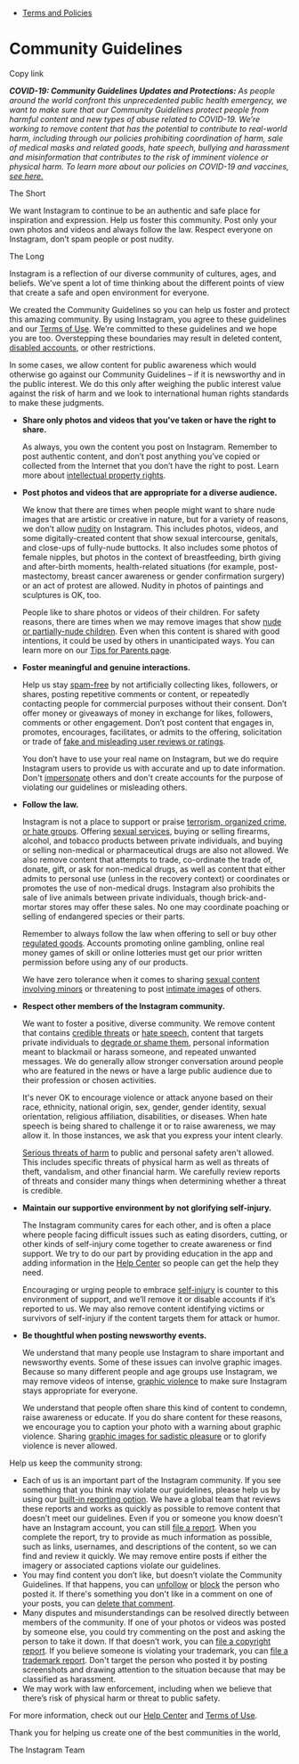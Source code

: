 *   [Terms and Policies](https://help.instagram.com/1417489251945243/?helpref=breadcrumb)

Community Guidelines
====================

Copy link

_**COVID-19: Community Guidelines Updates and Protections:** As people around the world confront this unprecedented public health emergency, we want to make sure that our Community Guidelines protect people from harmful content and new types of abuse related to COVID-19. We’re working to remove content that has the potential to contribute to real-world harm, including through our policies prohibiting coordination of harm, sale of medical masks and related goods, hate speech, bullying and harassment and misinformation that contributes to the risk of imminent violence or physical harm. To learn more about our policies on COVID-19 and vaccines, [see here.](https://help.instagram.com/697825587576762?helpref=faq_content)_

The Short

We want Instagram to continue to be an authentic and safe place for inspiration and expression. Help us foster this community. Post only your own photos and videos and always follow the law. Respect everyone on Instagram, don’t spam people or post nudity.

The Long

Instagram is a reflection of our diverse community of cultures, ages, and beliefs. We’ve spent a lot of time thinking about the different points of view that create a safe and open environment for everyone.

We created the Community Guidelines so you can help us foster and protect this amazing community. By using Instagram, you agree to these guidelines and our [Terms of Use](https://www.instagram.com/legal/terms). We’re committed to these guidelines and we hope you are too. Overstepping these boundaries may result in deleted content, [disabled accounts](https://help.instagram.com/366993040048856?helpref=faq_content), or other restrictions.

In some cases, we allow content for public awareness which would otherwise go against our Community Guidelines – if it is newsworthy and in the public interest. We do this only after weighing the public interest value against the risk of harm and we look to international human rights standards to make these judgments.

*   **Share only photos and videos that you’ve taken or have the right to share.**
    
    As always, you own the content you post on Instagram. Remember to post authentic content, and don’t post anything you’ve copied or collected from the Internet that you don’t have the right to post. Learn more about [intellectual property rights](https://help.instagram.com/126382350847838?helpref=faq_content).
    
*   **Post photos and videos that are appropriate for a diverse audience.**
    
    We know that there are times when people might want to share nude images that are artistic or creative in nature, but for a variety of reasons, we don’t allow [nudity](https://l.instagram.com/?u=https%3A%2F%2Fwww.facebook.com%2Fcommunitystandards%2Fadult_nudity_sexual_activity&e=AT35KHJXRXJ42DDrF_C0-lNJU6HzxKTjJGIlNppweBcvMQcRKA75KrLQOyh2v3jQN49Ndpiwsd1EGCOEiFJB9j7Ebu-NcSRUP8qDZzOtQu8HQP9Nu9S_TYa4lUwgYuRrvPvsSMgXkEtVEhvTyJLpTNnsEd-AaVAZ1cQh-g) on Instagram. This includes photos, videos, and some digitally-created content that show sexual intercourse, genitals, and close-ups of fully-nude buttocks. It also includes some photos of female nipples, but photos in the context of breastfeeding, birth giving and after-birth moments, health-related situations (for example, post-mastectomy, breast cancer awareness or gender confirmation surgery) or an act of protest are allowed. Nudity in photos of paintings and sculptures is OK, too.
    
    People like to share photos or videos of their children. For safety reasons, there are times when we may remove images that show [nude or partially-nude children](https://l.instagram.com/?u=https%3A%2F%2Fwww.facebook.com%2Fcommunitystandards%2Fchild_nudity_sexual_exploitation&e=AT35KHJXRXJ42DDrF_C0-lNJU6HzxKTjJGIlNppweBcvMQcRKA75KrLQOyh2v3jQN49Ndpiwsd1EGCOEiFJB9j7Ebu-NcSRUP8qDZzOtQu8HQP9Nu9S_TYa4lUwgYuRrvPvsSMgXkEtVEhvTyJLpTNnsEd-AaVAZ1cQh-g). Even when this content is shared with good intentions, it could be used by others in unanticipated ways. You can learn more on our [Tips for Parents page](https://help.instagram.com/154475974694511/?helpref=faq_content).
    
*   **Foster meaningful and genuine interactions.**
    
    Help us stay [spam-free](https://l.instagram.com/?u=https%3A%2F%2Fwww.facebook.com%2Fcommunitystandards%2Fspam&e=AT35KHJXRXJ42DDrF_C0-lNJU6HzxKTjJGIlNppweBcvMQcRKA75KrLQOyh2v3jQN49Ndpiwsd1EGCOEiFJB9j7Ebu-NcSRUP8qDZzOtQu8HQP9Nu9S_TYa4lUwgYuRrvPvsSMgXkEtVEhvTyJLpTNnsEd-AaVAZ1cQh-g) by not artificially collecting likes, followers, or shares, posting repetitive comments or content, or repeatedly contacting people for commercial purposes without their consent. Don’t offer money or giveaways of money in exchange for likes, followers, comments or other engagement. Don’t post content that engages in, promotes, encourages, facilitates, or admits to the offering, solicitation or trade of [fake and misleading user reviews or ratings](https://l.instagram.com/?u=https%3A%2F%2Fwww.facebook.com%2Fcommunitystandards%2Ffraud_deception&e=AT35KHJXRXJ42DDrF_C0-lNJU6HzxKTjJGIlNppweBcvMQcRKA75KrLQOyh2v3jQN49Ndpiwsd1EGCOEiFJB9j7Ebu-NcSRUP8qDZzOtQu8HQP9Nu9S_TYa4lUwgYuRrvPvsSMgXkEtVEhvTyJLpTNnsEd-AaVAZ1cQh-g).
    
    You don’t have to use your real name on Instagram, but we do require Instagram users to provide us with accurate and up to date information. Don't [impersonate](https://l.instagram.com/?u=https%3A%2F%2Fwww.facebook.com%2Fcommunitystandards%2Fmisrepresentation&e=AT35KHJXRXJ42DDrF_C0-lNJU6HzxKTjJGIlNppweBcvMQcRKA75KrLQOyh2v3jQN49Ndpiwsd1EGCOEiFJB9j7Ebu-NcSRUP8qDZzOtQu8HQP9Nu9S_TYa4lUwgYuRrvPvsSMgXkEtVEhvTyJLpTNnsEd-AaVAZ1cQh-g) others and don't create accounts for the purpose of violating our guidelines or misleading others.
    
*   **Follow the law.**
    
    Instagram is not a place to support or praise [terrorism, organized crime, or hate groups](https://l.instagram.com/?u=https%3A%2F%2Fwww.facebook.com%2Fcommunitystandards%2Fdangerous_individuals_organizations&e=AT35KHJXRXJ42DDrF_C0-lNJU6HzxKTjJGIlNppweBcvMQcRKA75KrLQOyh2v3jQN49Ndpiwsd1EGCOEiFJB9j7Ebu-NcSRUP8qDZzOtQu8HQP9Nu9S_TYa4lUwgYuRrvPvsSMgXkEtVEhvTyJLpTNnsEd-AaVAZ1cQh-g). Offering [sexual services](https://l.instagram.com/?u=https%3A%2F%2Fwww.facebook.com%2Fcommunitystandards%2Fsexual_solicitation&e=AT35KHJXRXJ42DDrF_C0-lNJU6HzxKTjJGIlNppweBcvMQcRKA75KrLQOyh2v3jQN49Ndpiwsd1EGCOEiFJB9j7Ebu-NcSRUP8qDZzOtQu8HQP9Nu9S_TYa4lUwgYuRrvPvsSMgXkEtVEhvTyJLpTNnsEd-AaVAZ1cQh-g), buying or selling firearms, alcohol, and tobacco products between private individuals, and buying or selling non-medical or pharmaceutical drugs are also not allowed. We also remove content that attempts to trade, co-ordinate the trade of, donate, gift, or ask for non-medical drugs, as well as content that either admits to personal use (unless in the recovery context) or coordinates or promotes the use of non-medical drugs. Instagram also prohibits the sale of live animals between private individuals, though brick-and-mortar stores may offer these sales. No one may coordinate poaching or selling of endangered species or their parts.
    
    Remember to always follow the law when offering to sell or buy other [regulated goods](https://l.instagram.com/?u=https%3A%2F%2Fwww.facebook.com%2Fcommunitystandards%2Fregulated_goods&e=AT35KHJXRXJ42DDrF_C0-lNJU6HzxKTjJGIlNppweBcvMQcRKA75KrLQOyh2v3jQN49Ndpiwsd1EGCOEiFJB9j7Ebu-NcSRUP8qDZzOtQu8HQP9Nu9S_TYa4lUwgYuRrvPvsSMgXkEtVEhvTyJLpTNnsEd-AaVAZ1cQh-g). Accounts promoting online gambling, online real money games of skill or online lotteries must get our prior written permission before using any of our products.
    
    We have zero tolerance when it comes to sharing [sexual content involving minors](https://l.instagram.com/?u=https%3A%2F%2Fwww.facebook.com%2Fcommunitystandards%2Fchild_nudity_sexual_exploitation&e=AT35KHJXRXJ42DDrF_C0-lNJU6HzxKTjJGIlNppweBcvMQcRKA75KrLQOyh2v3jQN49Ndpiwsd1EGCOEiFJB9j7Ebu-NcSRUP8qDZzOtQu8HQP9Nu9S_TYa4lUwgYuRrvPvsSMgXkEtVEhvTyJLpTNnsEd-AaVAZ1cQh-g) or threatening to post [intimate images](https://l.instagram.com/?u=https%3A%2F%2Fwww.facebook.com%2Fcommunitystandards%2Fsexual_exploitation_adults&e=AT35KHJXRXJ42DDrF_C0-lNJU6HzxKTjJGIlNppweBcvMQcRKA75KrLQOyh2v3jQN49Ndpiwsd1EGCOEiFJB9j7Ebu-NcSRUP8qDZzOtQu8HQP9Nu9S_TYa4lUwgYuRrvPvsSMgXkEtVEhvTyJLpTNnsEd-AaVAZ1cQh-g) of others.
    
*   **Respect other members of the Instagram community.**
    
    We want to foster a positive, diverse community. We remove content that contains [credible threats](https://l.instagram.com/?u=https%3A%2F%2Fwww.facebook.com%2Fcommunitystandards%2Fcredible_violence&e=AT35KHJXRXJ42DDrF_C0-lNJU6HzxKTjJGIlNppweBcvMQcRKA75KrLQOyh2v3jQN49Ndpiwsd1EGCOEiFJB9j7Ebu-NcSRUP8qDZzOtQu8HQP9Nu9S_TYa4lUwgYuRrvPvsSMgXkEtVEhvTyJLpTNnsEd-AaVAZ1cQh-g) or [hate speech](https://l.instagram.com/?u=https%3A%2F%2Fwww.facebook.com%2Fcommunitystandards%2Fhate_speech&e=AT35KHJXRXJ42DDrF_C0-lNJU6HzxKTjJGIlNppweBcvMQcRKA75KrLQOyh2v3jQN49Ndpiwsd1EGCOEiFJB9j7Ebu-NcSRUP8qDZzOtQu8HQP9Nu9S_TYa4lUwgYuRrvPvsSMgXkEtVEhvTyJLpTNnsEd-AaVAZ1cQh-g), content that targets private individuals to [degrade or shame them](https://l.instagram.com/?u=https%3A%2F%2Fwww.facebook.com%2Fcommunitystandards%2Fbullying&e=AT35KHJXRXJ42DDrF_C0-lNJU6HzxKTjJGIlNppweBcvMQcRKA75KrLQOyh2v3jQN49Ndpiwsd1EGCOEiFJB9j7Ebu-NcSRUP8qDZzOtQu8HQP9Nu9S_TYa4lUwgYuRrvPvsSMgXkEtVEhvTyJLpTNnsEd-AaVAZ1cQh-g), personal information meant to blackmail or harass someone, and repeated unwanted messages. We do generally allow stronger conversation around people who are featured in the news or have a large public audience due to their profession or chosen activities.
    
    It's never OK to encourage violence or attack anyone based on their race, ethnicity, national origin, sex, gender, gender identity, sexual orientation, religious affiliation, disabilities, or diseases. When hate speech is being shared to challenge it or to raise awareness, we may allow it. In those instances, we ask that you express your intent clearly.
    
    [Serious threats of harm](https://l.instagram.com/?u=https%3A%2F%2Fwww.facebook.com%2Fcommunitystandards%2Fcredible_violence&e=AT35KHJXRXJ42DDrF_C0-lNJU6HzxKTjJGIlNppweBcvMQcRKA75KrLQOyh2v3jQN49Ndpiwsd1EGCOEiFJB9j7Ebu-NcSRUP8qDZzOtQu8HQP9Nu9S_TYa4lUwgYuRrvPvsSMgXkEtVEhvTyJLpTNnsEd-AaVAZ1cQh-g) to public and personal safety aren't allowed. This includes specific threats of physical harm as well as threats of theft, vandalism, and other financial harm. We carefully review reports of threats and consider many things when determining whether a threat is credible.
    
*   **Maintain our supportive environment by not glorifying self-injury.**
    
    The Instagram community cares for each other, and is often a place where people facing difficult issues such as eating disorders, cutting, or other kinds of self-injury come together to create awareness or find support. We try to do our part by providing education in the app and adding information in the [Help Center](https://help.instagram.com/) so people can get the help they need.
    
    Encouraging or urging people to embrace [self-injury](https://l.instagram.com/?u=https%3A%2F%2Fwww.facebook.com%2Fcommunitystandards%2Fsuicide_self_injury_violence&e=AT35KHJXRXJ42DDrF_C0-lNJU6HzxKTjJGIlNppweBcvMQcRKA75KrLQOyh2v3jQN49Ndpiwsd1EGCOEiFJB9j7Ebu-NcSRUP8qDZzOtQu8HQP9Nu9S_TYa4lUwgYuRrvPvsSMgXkEtVEhvTyJLpTNnsEd-AaVAZ1cQh-g) is counter to this environment of support, and we’ll remove it or disable accounts if it’s reported to us. We may also remove content identifying victims or survivors of self-injury if the content targets them for attack or humor.
    
*   **Be thoughtful when posting newsworthy events.**
    
    We understand that many people use Instagram to share important and newsworthy events. Some of these issues can involve graphic images. Because so many different people and age groups use Instagram, we may remove videos of intense, [graphic violence](https://l.instagram.com/?u=https%3A%2F%2Fwww.facebook.com%2Fcommunitystandards%2Fgraphic_violence&e=AT35KHJXRXJ42DDrF_C0-lNJU6HzxKTjJGIlNppweBcvMQcRKA75KrLQOyh2v3jQN49Ndpiwsd1EGCOEiFJB9j7Ebu-NcSRUP8qDZzOtQu8HQP9Nu9S_TYa4lUwgYuRrvPvsSMgXkEtVEhvTyJLpTNnsEd-AaVAZ1cQh-g) to make sure Instagram stays appropriate for everyone.
    
    We understand that people often share this kind of content to condemn, raise awareness or educate. If you do share content for these reasons, we encourage you to caption your photo with a warning about graphic violence. Sharing [graphic images for sadistic pleasure](https://l.instagram.com/?u=https%3A%2F%2Fwww.facebook.com%2Fcommunitystandards%2Fcruel_insensitive&e=AT35KHJXRXJ42DDrF_C0-lNJU6HzxKTjJGIlNppweBcvMQcRKA75KrLQOyh2v3jQN49Ndpiwsd1EGCOEiFJB9j7Ebu-NcSRUP8qDZzOtQu8HQP9Nu9S_TYa4lUwgYuRrvPvsSMgXkEtVEhvTyJLpTNnsEd-AaVAZ1cQh-g) or to glorify violence is never allowed.
    

Help us keep the community strong:

*   Each of us is an important part of the Instagram community. If you see something that you think may violate our guidelines, please help us by using our [built-in reporting option](https://help.instagram.com/165828726894770?helpref=faq_content). We have a global team that reviews these reports and works as quickly as possible to remove content that doesn’t meet our guidelines. Even if you or someone you know doesn’t have an Instagram account, you can still [file a report](https://help.instagram.com/contact/383679321740945). When you complete the report, try to provide as much information as possible, such as links, usernames, and descriptions of the content, so we can find and review it quickly. We may remove entire posts if either the imagery or associated captions violate our guidelines.
*   You may find content you don’t like, but doesn’t violate the Community Guidelines. If that happens, you can [unfollow](https://help.instagram.com/286340048138725?helpref=faq_content) or [block](https://help.instagram.com/426700567389543/?helpref=faq_content) the person who posted it. If there's something you don't like in a comment on one of your posts, you can [delete that comment](https://help.instagram.com/289098941190483?helpref=faq_content).
*   Many disputes and misunderstandings can be resolved directly between members of the community. If one of your photos or videos was posted by someone else, you could try commenting on the post and asking the person to take it down. If that doesn’t work, you can [file a copyright report](https://help.instagram.com/126382350847838?helpref=faq_content). If you believe someone is violating your trademark, you can [file a trademark report](https://help.instagram.com/222826637847963?helpref=faq_content). Don't target the person who posted it by posting screenshots and drawing attention to the situation because that may be classified as harassment.
*   We may work with law enforcement, including when we believe that there’s risk of physical harm or threat to public safety.

For more information, check out our [Help Center](https://help.instagram.com/) and [Terms of Use](https://l.instagram.com/?u=http%3A%2F%2Finstagram.com%2Flegal%2Fterms%2F%23&e=AT35KHJXRXJ42DDrF_C0-lNJU6HzxKTjJGIlNppweBcvMQcRKA75KrLQOyh2v3jQN49Ndpiwsd1EGCOEiFJB9j7Ebu-NcSRUP8qDZzOtQu8HQP9Nu9S_TYa4lUwgYuRrvPvsSMgXkEtVEhvTyJLpTNnsEd-AaVAZ1cQh-g).

Thank you for helping us create one of the best communities in the world,

The Instagram Team